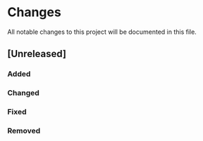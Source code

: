 # Changes

All notable changes to this project will be documented in this file.

## [Unreleased]

### Added

### Changed

### Fixed

### Removed
